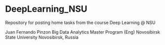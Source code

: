 # DeepLearning_NSU
Repository for posting home tasks from the course Deep Learning @ NSU

Juan Fernando Pinzon
Big Data Analytics Master Program (Eng)
Novosibirsk State University
Novosibirsk, Russia
